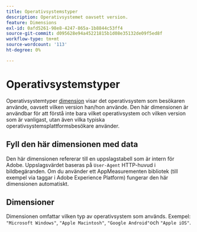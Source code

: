 ```yaml
---
title: Operativsystemstyper
description: Operativsystemet oavsett version.
feature: Dimensions
exl-id: 0afd5261-98e8-4247-865a-1b8844c53ff4
source-git-commit: d095628e94a45221815b1d08e35132de09f5ed8f
workflow-type: tm+mt
source-wordcount: '113'
ht-degree: 0%

---
```


# Operativsystemstyper

Operativsystemtyper [dimension](overview.md) visar det operativsystem som besökaren använde, oavsett vilken version han/hon använde. Den här dimensionen är användbar för att förstå inte bara vilket operativsystem och vilken version som är vanligast, utan även vilka typiska operativsystemsplattformsbesökare använder.

## Fyll den här dimensionen med data

Den här dimensionen refererar till en uppslagstabell som är intern för Adobe. Uppslagsvärdet baseras på `User-Agent` HTTP-huvud i bildbegäranden. Om du använder ett AppMeasurementen bibliotek (till exempel via taggar i Adobe Experience Platform) fungerar den här dimensionen automatiskt.

## Dimensioner

Dimensionen omfattar vilken typ av operativsystem som används. Exempel: `"Microsoft Windows"`, `"Apple Macintosh"`, `"Google Android"`och `"Apple iOS"`.
